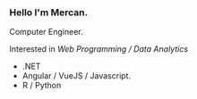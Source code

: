 ### Hello I'm Mercan.

Computer Engineer.


Interested in *Web Programming / Data Analytics*
  - .NET
  - Angular / VueJS / Javascript.
  - R / Python


